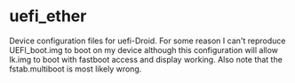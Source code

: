 # uefi_ether

Device configuration files for uefi-Droid.
For some reason I can't reproduce UEFI_boot.img to boot on my device although this configuration will allow lk.img to boot with fastboot access and display working. Also note that the fstab.multiboot is most likely wrong. 
